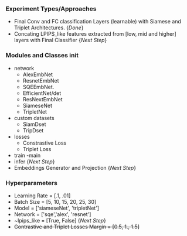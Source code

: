 ### Experiment Types/Approaches
- Final Conv and FC classification Layers (learnable) with Siamese and Triplet Architectures. {*Done*}
- Concating LPIPS_like features extracted from [low, mid and higher] layers with Final Classifier {_*Next Step*_}

### Modules and Classes init
- network
    - AlexEmbNet
    - ResnetEmbNet
    - SQEEmbNet.
    - EfficientNet/det
    - ResNextEmbNet
    - SiameseNet
    - TripletNet
- custom datasets
    - SiamDset
    - TripDset
- losses
    - Constrastive Loss
    - Triplet Loss
- train
    -main
- infer {_*Next Step*_}
- Embeddings Generator and Projection {_*Next Step*_}

### Hyperparameters
- Learning Rate = [.1, .01]
- Batch Size = [5, 10, 15, 20, 25, 30]
- Model = ['siameseNet', 'tripletNet']
- Network = ['sqe','alex', 'resnet']
- ~lpips_like = [True, False] {_*Next Step*_}
- ~~Contrastive and Triplet Losses Margin = [0.5, 1., 1.5]~~

